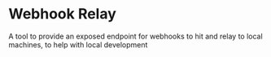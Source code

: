 # Webhook Relay

A tool to provide an exposed endpoint for webhooks to hit and relay to local machines, to help with local development
